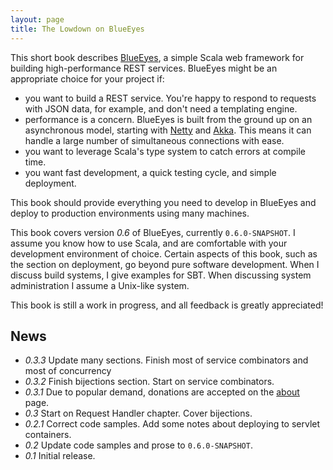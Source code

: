 ```yaml
---
layout: page
title: The Lowdown on BlueEyes
---
```


This short book describes [BlueEyes](https://github.com/jdegoes/blueeyes), a simple Scala web framework for building high-performance REST services. BlueEyes might be an appropriate choice for your project if:

- you want to build a REST service. You're happy to respond to requests with JSON data, for example, and don't need a templating engine.
- performance is a concern. BlueEyes is built from the ground up on an asynchronous model, starting with [Netty](http://www.jboss.org/netty) and [Akka](http://akka.io). This means it can handle a large number of simultaneous connections with ease.
- you want to leverage Scala's type system to catch errors at compile time.
- you want fast development, a quick testing cycle, and simple deployment.

This book should provide everything you need to develop in BlueEyes and deploy to production environments using many machines.

This book covers version *0.6* of BlueEyes, currently `0.6.0-SNAPSHOT`. I assume you know how to use Scala, and are comfortable with your development environment of choice. Certain aspects of this book, such as the section on deployment, go beyond pure software development. When I discuss build systems, I give examples for SBT. When discussing system administration I assume a Unix-like system.

This book is still a work in progress, and all feedback is greatly appreciated!

## News

- *0.3.3* Update many sections. Finish most of service combinators and most of concurrency
- *0.3.2* Finish bijections section. Start on service combinators.
- *0.3.1* Due to popular demand, donations are accepted on the [about](about.html) page.
- *0.3* Start on Request Handler chapter. Cover bijections.
- *0.2.1* Correct code samples. Add some notes about deploying to servlet containers.
- *0.2* Update code samples and prose to `0.6.0-SNAPSHOT`.
- *0.1* Initial release.
